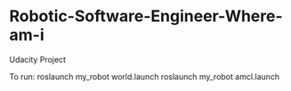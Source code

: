 # Robotic-Software-Engineer-Where-am-i
Udacity Project

To run:
roslaunch my_robot world.launch
roslaunch my_robot amcl.launch
